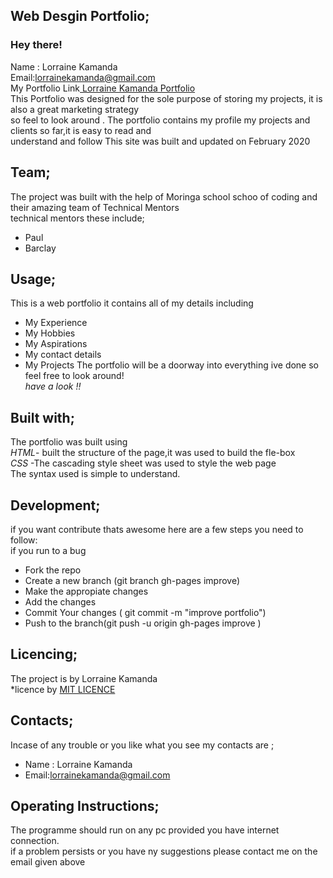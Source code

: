 ## **Web Desgin Portfolio;**<br/>
  ### Hey there! <br/>
  Name : Lorraine Kamanda <br/>
 Email:lorrainekamanda@gmail.com <br/>
 My Portfolio Link[ Lorraine Kamanda Portfolio](index.html) <br/>
 This Portfolio was designed for the sole purpose of storing my projects, it is also a great marketing strategy <br/>
 so feel to look around . The portfolio contains my profile my projects and clients so far,it is easy to read and <br/>
 understand and follow  This site was built and updated on February 2020<br/>
 


## **Team;**<br/>
The project was built with the help of Moringa school schoo of coding and their amazing team of Technical Mentors<br/>
technical mentors these include;<br/>
* Paul<br/>
* Barclay <br/>

## **Usage;**<br/>
This is a  web portfolio it contains all of my details including<br/> 
* My Experience
* My Hobbies 
* My Aspirations
* My contact details
* My Projects
The portfolio will be a doorway into everything ive done so feel free to look around!<br/>
*have a look !!*<br/>

 ## **Built with;**<br/>
The portfolio was built  using<br/>
 *HTML*- built the structure of the page,it was used to build the fle-box <br/>
 *CSS* -The cascading style sheet was used to style the web page<br/>
The syntax used is simple to understand.<br/>

## **Development;**<br/>
if you want contribute thats awesome here are a few steps you need to follow:<br/>
if you run to a bug<br/>
* Fork the repo<br/>
* Create a new branch (git branch gh-pages improve)<br/>
* Make the appropiate changes<br/>
* Add the changes<br/>
* Commit Your changes ( git commit -m "improve portfolio")<br/>
* Push to the branch(git push -u origin gh-pages improve )<br/>

## **Licencing;**<br/>
The project is by Lorraine Kamanda<br/>
*licence by [MIT LICENCE](licence.txt)<br/> 


## **Contacts;**<br/>
Incase of any trouble or you like what you see my contacts are ;<br/>  
* Name : Lorraine Kamanda
* Email:lorrainekamanda@gmail.com 

## **Operating Instructions;**<br/>
The programme should run on any pc provided you have internet connection.<br/>
if a problem persists or you have ny suggestions please contact  me on the email given above <br/>

